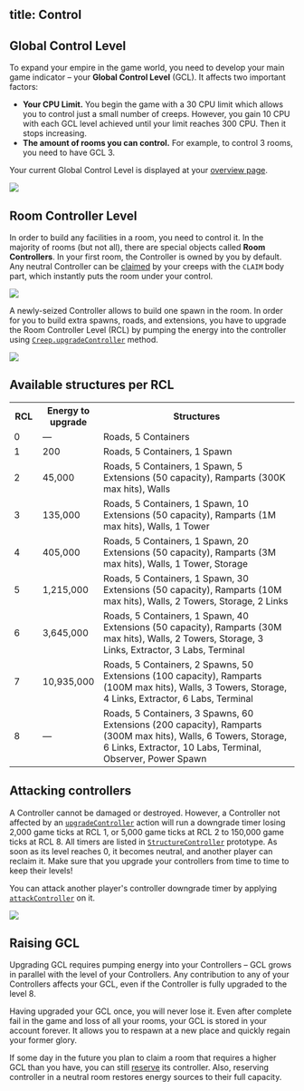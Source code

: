 title: Control
---

## Global Control Level

To expand your empire in the game world, you need to develop your main game indicator – your **Global Control Level** (GCL). It affects two important factors: 

*   **Your CPU Limit.** You begin the game with a 30 CPU limit which allows you to control just a small number of creeps. However, you gain 10 CPU with each GCL level achieved until your limit reaches 300 CPU. Then it stops increasing.
*   **The amount of rooms you can control.** For example, to control 3 rooms, you need to have GCL 3.

Your current Global Control Level is displayed at your [overview page](https://screeps.com/a/#!/overview).

![](img/gcl-cpu.png)

## Room Controller Level

In order to build any facilities in a room, you need to control it. In the majority of rooms (but not all), there are special objects called **Room Controllers**. In your first room, the Controller is owned by you by default. Any neutral Controller can be [claimed](/api/#Creep.claimController) by your creeps with the `CLAIM` body part, which instantly puts the room under your control.

![](img/c1.png)

A newly-seized Controller allows to build one spawn in the room. In order for you to build extra spawns, roads, and extensions, you have to upgrade the Room Controller Level (RCL) by pumping the energy into the controller using [`Creep.upgradeController`](/api/#Creep.upgradeController) method.

![](img/c2.png)

## Available structures per RCL

<table>
<tbody>
<tr>
<th style="width: 10%;">RCL</th>
<th style="width: 15%;">Energy to upgrade</th>
<th>Structures</th>
</tr>
<tr>
<td>0</td>
<td>—</td>
<td>Roads, 5 Containers</td>
</tr>
<tr>
<td>1</td>
<td>200</td>
<td>Roads, 5 Containers, 1 Spawn</td>
</tr>
<tr>
<td>2</td>
<td>45,000</td>
<td>Roads, 5 Containers, 1 Spawn, 5 Extensions (50 capacity), Ramparts (300K max hits), Walls</td>
</tr>
<tr>
<td>3</td>
<td>135,000</td>
<td>Roads, 5 Containers, 1 Spawn, 10 Extensions (50 capacity), Ramparts (1M max hits), Walls, 1 Tower</td>
</tr>
<tr>
<td>4</td>
<td>405,000</td>
<td>Roads, 5 Containers, 1 Spawn, 20 Extensions (50 capacity), Ramparts (3M max hits), Walls, 1 Tower, Storage</td>
</tr>
<tr>
<td>5</td>
<td>1,215,000</td>
<td>Roads, 5 Containers, 1 Spawn, 30 Extensions (50 capacity), Ramparts (10M max hits), Walls, 2 Towers, Storage, 2 Links</td>
</tr>
<tr>
<td>6</td>
<td>3,645,000</td>
<td>Roads, 5 Containers, 1 Spawn, 40 Extensions (50 capacity), Ramparts (30M max hits), Walls, 2 Towers, Storage, 3 Links, Extractor, 3 Labs, Terminal</td>
</tr>
<tr>
<td>7</td>
<td>10,935,000</td>
<td>Roads, 5 Containers, 2 Spawns, 50 Extensions (100 capacity), Ramparts (100M max hits), Walls, 3 Towers, Storage, 4 Links, Extractor, 6 Labs, Terminal</td>
</tr>
<tr>
<td>8</td>
<td>—</td>
<td>Roads, 5 Containers, 3 Spawns, 60 Extensions (200 capacity), Ramparts (300M max hits), Walls, 6 Towers, Storage, 6 Links, Extractor, 10 Labs, Terminal, Observer, Power Spawn</td>
</tr>
</tbody>
</table>

## Attacking controllers

A Controller cannot be damaged or destroyed. However, a Controller not affected by an [`upgradeController`](/api/#Creep.upgradeController) action will run a downgrade timer losing 2,000 game ticks at RCL 1, or 5,000 game ticks at RCL 2 to 150,000 game ticks at RCL 8. All timers are listed in [`StructureController`](/api/#StructureController) prototype. As soon as its level reaches 0, it becomes neutral, and another player can reclaim it. Make sure that you upgrade your controllers from time to time to keep their levels!

You can attack another player's controller downgrade timer by applying [`attackController`](/api/#Creep.attackController) on it.

![](img/controllerDowngrade.png)

## Raising GCL

Upgrading GCL requires pumping energy into your Controllers – GCL grows in parallel with the level of your Controllers. Any contribution to any of your Controllers affects your GCL, even if the Controller is fully upgraded to the level 8.

Having upgraded your GCL once, you will never lose it. Even after complete fail in the game and loss of all your rooms, your GCL is stored in your account forever. It allows you to respawn at a new place and quickly regain your former glory.

If some day in the future you plan to claim a room that requires a higher GCL than you have, you can still [reserve](/api/#Creep.reserveController) its controller. Also, reserving controller in a neutral room restores energy sources to their full capacity.
